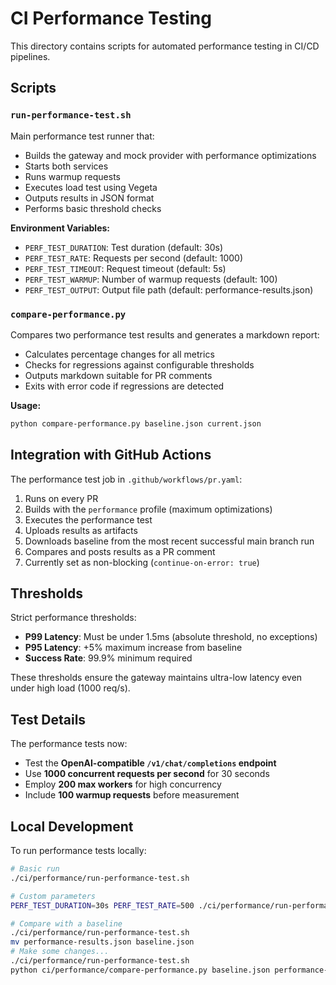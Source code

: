 # CI Performance Testing

This directory contains scripts for automated performance testing in CI/CD pipelines.

## Scripts

### `run-performance-test.sh`
Main performance test runner that:
- Builds the gateway and mock provider with performance optimizations
- Starts both services
- Runs warmup requests
- Executes load test using Vegeta
- Outputs results in JSON format
- Performs basic threshold checks

**Environment Variables:**
- `PERF_TEST_DURATION`: Test duration (default: 30s)
- `PERF_TEST_RATE`: Requests per second (default: 1000)
- `PERF_TEST_TIMEOUT`: Request timeout (default: 5s)
- `PERF_TEST_WARMUP`: Number of warmup requests (default: 100)
- `PERF_TEST_OUTPUT`: Output file path (default: performance-results.json)

### `compare-performance.py`
Compares two performance test results and generates a markdown report:
- Calculates percentage changes for all metrics
- Checks for regressions against configurable thresholds
- Outputs markdown suitable for PR comments
- Exits with error code if regressions are detected

**Usage:**
```bash
python compare-performance.py baseline.json current.json
```

## Integration with GitHub Actions

The performance test job in `.github/workflows/pr.yaml`:
1. Runs on every PR
2. Builds with the `performance` profile (maximum optimizations)
3. Executes the performance test
4. Uploads results as artifacts
5. Downloads baseline from the most recent successful main branch run
6. Compares and posts results as a PR comment
7. Currently set as non-blocking (`continue-on-error: true`)

## Thresholds

Strict performance thresholds:
- **P99 Latency**: Must be under 1.5ms (absolute threshold, no exceptions)
- **P95 Latency**: +5% maximum increase from baseline
- **Success Rate**: 99.9% minimum required

These thresholds ensure the gateway maintains ultra-low latency even under high load (1000 req/s).

## Test Details

The performance tests now:
- Test the **OpenAI-compatible `/v1/chat/completions` endpoint**
- Use **1000 concurrent requests per second** for 30 seconds
- Employ **200 max workers** for high concurrency
- Include **100 warmup requests** before measurement

## Local Development

To run performance tests locally:

```bash
# Basic run
./ci/performance/run-performance-test.sh

# Custom parameters
PERF_TEST_DURATION=30s PERF_TEST_RATE=500 ./ci/performance/run-performance-test.sh

# Compare with a baseline
./ci/performance/run-performance-test.sh
mv performance-results.json baseline.json
# Make some changes...
./ci/performance/run-performance-test.sh
python ci/performance/compare-performance.py baseline.json performance-results.json
```
